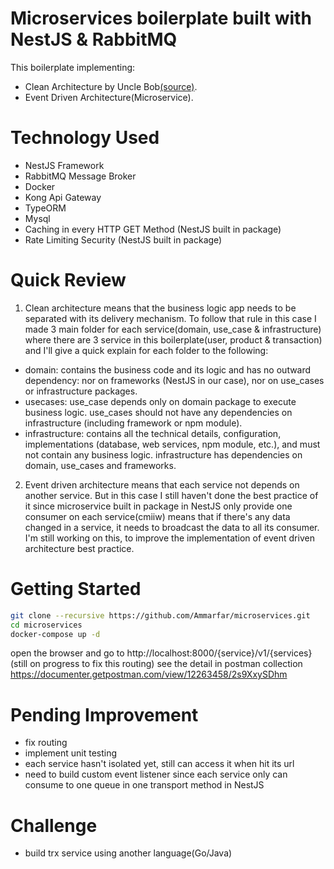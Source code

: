 # Microservices boilerplate built with NestJS & RabbitMQ

This boilerplate implementing:

- Clean Architecture by Uncle Bob[(source)](https://blog.cleancoder.com/uncle-bob/2012/08/13/the-clean-architecture.html).
- Event Driven Architecture(Microservice).

# Technology Used

- NestJS Framework
- RabbitMQ Message Broker
- Docker
- Kong Api Gateway
- TypeORM
- Mysql
- Caching in every HTTP GET Method (NestJS built in package)
- Rate Limiting Security (NestJS built in package)

# Quick Review

1. Clean architecture means that the business logic app needs to be separated with its delivery mechanism. To follow that rule in this case I made 3 main folder for each service(domain, use_case & infrastructure) where there are 3 service in this boilerplate(user, product & transaction) and I'll give a quick explain for each folder to the following:

- domain: contains the business code and its logic and has no outward dependency: nor on frameworks (NestJS in our case), nor on use_cases or infrastructure packages.
- usecases: use_case depends only on domain package to execute business logic. use_cases should not have any dependencies on infrastructure (including framework or npm module).
- infrastructure: contains all the technical details, configuration, implementations (database, web services, npm module, etc.), and must not contain any business logic. infrastructure has dependencies on domain, use_cases and frameworks.

2. Event driven architecture means that each service not depends on another service. But in this case I still haven't done the best practice of it since microservice built in package in NestJS only provide one consumer on each service(cmiiw) means that if there's any data changed in a service, it needs to broadcast the data to all its consumer. I'm still working on this, to improve the implementation of event driven architecture best practice.

# Getting Started

```bash
git clone --recursive https://github.com/Ammarfar/microservices.git
cd microservices
docker-compose up -d
```

open the browser and go to http://localhost:8000/{service}/v1/{services} (still on progress to fix this routing)
see the detail in postman collection https://documenter.getpostman.com/view/12263458/2s9XxySDhm

# Pending Improvement

- fix routing
- implement unit testing
- each service hasn't isolated yet, still can access it when hit its url
- need to build custom event listener since each service only can consume to one queue in one transport method in NestJS

# Challenge

- build trx service using another language(Go/Java)
